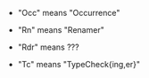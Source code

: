 - "Occ" means "Occurrence"

- "Rn" means "Renamer"

- "Rdr" means ???

- "Tc" means "TypeCheck{ing,er}"
